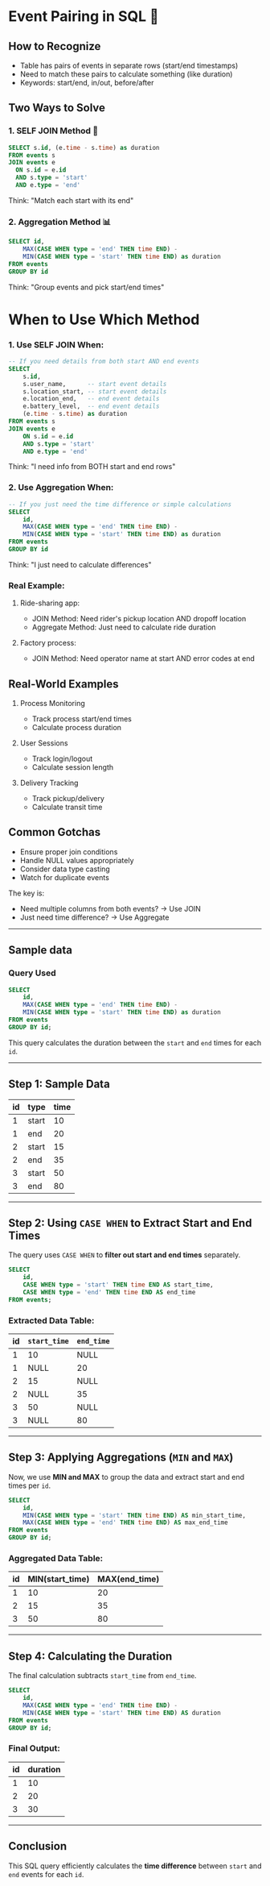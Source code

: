 # Event Pairing in SQL 📝

## How to Recognize
- Table has pairs of events in separate rows (start/end timestamps)
- Need to match these pairs to calculate something (like duration)
- Keywords: start/end, in/out, before/after

## Two Ways to Solve

### 1. SELF JOIN Method 🤝
```sql
SELECT s.id, (e.time - s.time) as duration
FROM events s 
JOIN events e 
  ON s.id = e.id 
  AND s.type = 'start' 
  AND e.type = 'end'
```
Think: "Match each start with its end"

### 2. Aggregation Method 📊
```sql
SELECT id,
    MAX(CASE WHEN type = 'end' THEN time END) -
    MIN(CASE WHEN type = 'start' THEN time END) as duration
FROM events
GROUP BY id
```
Think: "Group events and pick start/end times"

# When to Use Which Method

### 1. Use SELF JOIN When:
```sql
-- If you need details from both start AND end events
SELECT 
    s.id,
    s.user_name,      -- start event details
    s.location_start, -- start event details
    e.location_end,   -- end event details
    e.battery_level,  -- end event details
    (e.time - s.time) as duration
FROM events s 
JOIN events e 
    ON s.id = e.id 
    AND s.type = 'start' 
    AND e.type = 'end'
```
Think: "I need info from BOTH start and end rows"

### 2. Use Aggregation When:
```sql
-- If you just need the time difference or simple calculations
SELECT 
    id,
    MAX(CASE WHEN type = 'end' THEN time END) -
    MIN(CASE WHEN type = 'start' THEN time END) as duration
FROM events
GROUP BY id
```
Think: "I just need to calculate differences"

### Real Example:
1. Ride-sharing app:
   - JOIN Method: Need rider's pickup location AND dropoff location
   - Aggregate Method: Just need to calculate ride duration

2. Factory process:
   - JOIN Method: Need operator name at start AND error codes at end

## Real-World Examples
1. Process Monitoring
   - Track process start/end times
   - Calculate process duration

2. User Sessions
   - Track login/logout
   - Calculate session length

3. Delivery Tracking
   - Track pickup/delivery
   - Calculate transit time

## Common Gotchas
- Ensure proper join conditions
- Handle NULL values appropriately
- Consider data type casting
- Watch for duplicate events

The key is:
- Need multiple columns from both events? → Use JOIN
- Just need time difference? → Use Aggregate

-------------------------------------------------------------------------------------------------------------
## Sample data

### Query Used

```sql
SELECT 
    id,
    MAX(CASE WHEN type = 'end' THEN time END) -
    MIN(CASE WHEN type = 'start' THEN time END) as duration
FROM events
GROUP BY id;
```

This query calculates the duration between the `start` and `end` times for each `id`.

---

## Step 1: Sample Data

| id  | type  | time |
|-----|-------|------|
| 1   | start | 10   |
| 1   | end   | 20   |
| 2   | start | 15   |
| 2   | end   | 35   |
| 3   | start | 50   |
| 3   | end   | 80   |

---

## **Step 2: Using `CASE WHEN` to Extract Start and End Times**

The query uses `CASE WHEN` to **filter out start and end times** separately.

```sql
SELECT 
    id,
    CASE WHEN type = 'start' THEN time END AS start_time,
    CASE WHEN type = 'end' THEN time END AS end_time
FROM events;
```

### **Extracted Data Table:**
| id  | `start_time` | `end_time` |
|-----|-------------|-----------|
| 1   | 10          | NULL      |
| 1   | NULL        | 20        |
| 2   | 15          | NULL      |
| 2   | NULL        | 35        |
| 3   | 50          | NULL      |
| 3   | NULL        | 80        |

---

## **Step 3: Applying Aggregations (`MIN` and `MAX`)**
Now, we use **MIN and MAX** to group the data and extract start and end times per `id`.

```sql
SELECT 
    id,
    MIN(CASE WHEN type = 'start' THEN time END) AS min_start_time,
    MAX(CASE WHEN type = 'end' THEN time END) AS max_end_time
FROM events
GROUP BY id;
```

### **Aggregated Data Table:**
| id  | MIN(start_time) | MAX(end_time) |
|-----|---------------|-------------|
| 1   | 10            | 20          |
| 2   | 15            | 35          |
| 3   | 50            | 80          |

---

## **Step 4: Calculating the Duration**
The final calculation subtracts `start_time` from `end_time`.

```sql
SELECT 
    id,
    MAX(CASE WHEN type = 'end' THEN time END) -
    MIN(CASE WHEN type = 'start' THEN time END) AS duration
FROM events
GROUP BY id;
```

### **Final Output:**
| id  | duration |
|-----|----------|
| 1   | 10       |
| 2   | 20       |
| 3   | 30       |

---

## **Conclusion**
This SQL query efficiently calculates the **time difference** between `start` and `end` events for each `id`.

